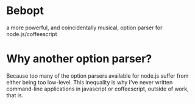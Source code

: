 # Bebopt
a more powerful, and coincidentally musical, option parser for node.js/coffeescript

# Why another option parser?
Because too many of the option parsers available for node.js suffer from either being too low-level. This inequality is why I've never written command-line applications in javascript or coffeescript, outside of work, that is.
